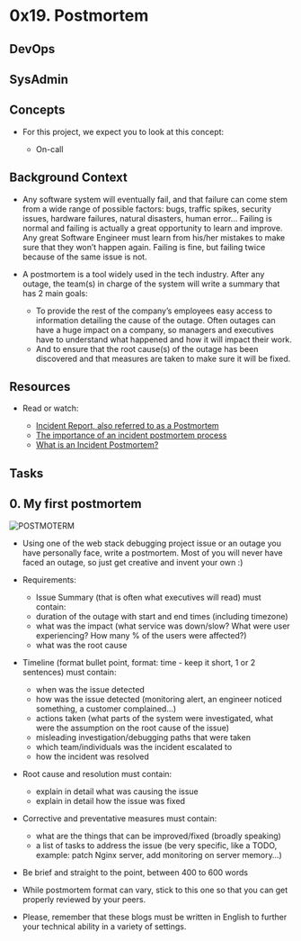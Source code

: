 # 0x19. Postmortem

## DevOps

## SysAdmin

## Concepts

- For this project, we expect you to look at this concept:

	- On-call

## Background Context

- Any software system will eventually fail, and that failure can come stem from a wide range of possible factors: bugs, traffic spikes, security issues, hardware failures, natural disasters, human error… Failing is normal and failing is actually a great opportunity to learn and improve. Any great Software Engineer must learn from his/her mistakes to make sure that they won’t happen again. Failing is fine, but failing twice because of the same issue is not.

- A postmortem is a tool widely used in the tech industry. After any outage, the team(s) in charge of the system will write a summary that has 2 main goals:

	- To provide the rest of the company’s employees easy access to information detailing the cause of the outage. Often outages can have a huge impact on a company, so managers and executives have to understand what happened and how it will impact their work.
	- And to ensure that the root cause(s) of the outage has been discovered and that measures are taken to make sure it will be fixed.

## Resources

- Read or watch:

	- [Incident Report, also referred to as a Postmortem](#incident-report,-also-referred-to-as-a-Postmortem)
	- [The importance of an incident postmortem process](#the-importance-of-an-incident-postmortem-process)
	- [What is an Incident Postmortem?](#what-is-an-incident-postmortem?)

## Tasks

## 0. My first postmortem

![POSTMOTERM](https://s3.amazonaws.com/intranet-projects-files/holbertonschool-sysadmin_devops/294/pQ9YzVY.gif)

- Using one of the web stack debugging project issue or an outage you have personally face, write a postmortem. Most of you will never have faced an outage, so just get creative and invent your own :)

- Requirements:
	- Issue Summary (that is often what executives will read) must contain:
	- duration of the outage with start and end times (including timezone)
	- what was the impact (what service was down/slow? What were user experiencing? How many % of the users were affected?)
	- what was the root cause

- Timeline (format bullet point, format: time - keep it short, 1 or 2 sentences) must contain:

	- when was the issue detected
	- how was the issue detected (monitoring alert, an engineer noticed something, a customer complained…)
	- actions taken (what parts of the system were investigated, what were the assumption on the root cause of the issue)
	- misleading investigation/debugging paths that were taken
	- which team/individuals was the incident escalated to
	- how the incident was resolved

- Root cause and resolution must contain:

	- explain in detail what was causing the issue
	- explain in detail how the issue was fixed

- Corrective and preventative measures must contain:

	- what are the things that can be improved/fixed (broadly speaking)
	- a list of tasks to address the issue (be very specific, like a TODO, example: patch Nginx server, add monitoring on server memory…)

- Be brief and straight to the point, between 400 to 600 words

- While postmortem format can vary, stick to this one so that you can get properly reviewed by your peers.

- Please, remember that these blogs must be written in English to further your technical ability in a variety of settings.



